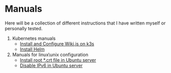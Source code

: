 # Manuals
Here will be a collection of different instructions that I have written myself or personally tested.

1. Kubernetes manuals
   * [Install and Configure Wiki.js on k3s](k3_8s/a1.md)
   * [Install Helm](k3_8s/a2.md)
2. Manuals for linux\unix configuration
   * [Install root *.crt file in Ubuntu server](linux_unix/crt.md)
   * [Disable IPv6 in Ubuntu server](linux_unix/ubuntu_ipv6dis.md)


